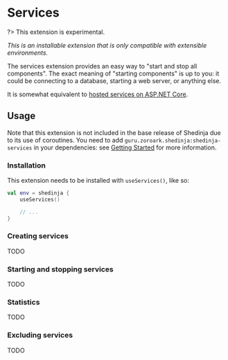 # Services

?> This extension is experimental.

*This is an installable extension that is only compatible with extensible environments.*

The services extension provides an easy way to "start and stop all components". The exact meaning of "starting components" is up to you: it could be connecting to a database, starting a web server, or anything else.

It is somewhat equivalent to [hosted services on ASP.NET Core](https://docs.microsoft.com/en-us/aspnet/core/fundamentals/host/hosted-services).

## Usage

Note that this extension is not included in the base release of Shedinja due to its use of coroutines. You need to add `guru.zoroark.shedinja:shedinja-services` in your dependencies: see [Getting Started](GettingStarted.md) for more information.

### Installation

This extension needs to be installed with `useServices()`, like so:

```kotlin
val env = shedinja {
    useServices()

    // ...
}
```

### Creating services

TODO

### Starting and stopping services

TODO

### Statistics

TODO

### Excluding services

TODO